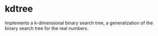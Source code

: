 # kdtree
Implements a k-dimensional binary search tree, a generalization of the binary search tree for the real numbers.
